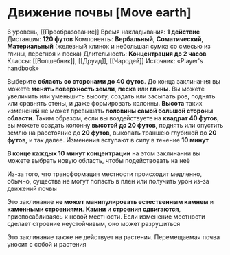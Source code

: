 # Движение почвы [Move earth]
6 уровень, [[Преобразование]]
Время накладывания: **1 действие**
Дистанция: **120 футов**
Компоненты: **Вербальный**, **Соматический**, **Материальный** (железный клинок и небольшая сумка со смесью из глины, перегноя и песка)
Длительность: **Концентрация до 2 часов**
Классы: [[Волшебник]], [[Друид]], [[Чародей]]
Источник: «Player's handbook»

Выберите **область со сторонами до 40 футов**. До конца заклинания вы можете **менять поверхность земли**, **песка** или **глины**. Вы можете увеличить или уменьшить высоту, создать или засыпать ров, поднять или сравнять стены, и даже формировать колонны. **Высота** таких изменений не может превышать **половины самой большой стороны области**. Таким образом, если вы воздействуете на **квадрат 40 футов**, вы можете создать колонну **высотой до 20 футов**, поднять или опустить землю на расстояние до **20 футов**, выкопать траншею глубиной до **20 футов**, и так далее. Изменения вступают в силу в течение **10 минут**

**В конце каждых 10 минут концентрации** на этом заклинании вы можете выбрать новую область, чтобы подействовать на неё

Из-за того, что трансформация местности происходит медленно, обычно, существа не могут попасть в плен или получить урон из-за движений почвы

Это заклинание **не может манипулировать естественным камнем** и **каменными строениями**. **Камни** и **строения сдвигаются**, приспосабливаясь к новой местности. Если изменение местности сделает строение неустойчивым, оно может разрушиться

Это заклинание также не действует на растения. Перемещаемая почва уносит с собой и растения
